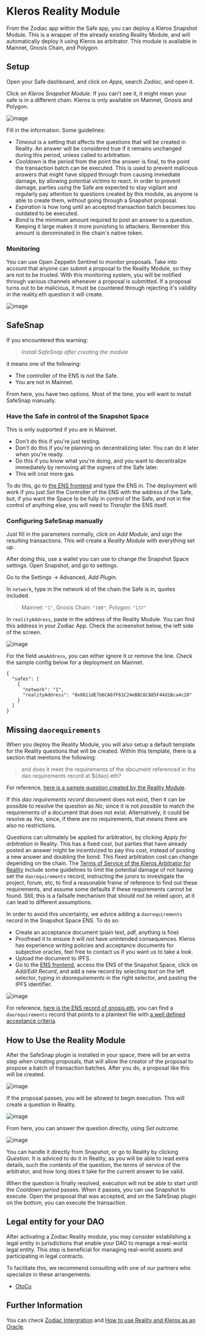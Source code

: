 # Kleros Reality Module

From the Zodiac app within the Safe app, you can deploy a Kleros Snapshot Module. This is a wrapper of the already existing Reality Module, and will automatically deploy it using Kleros as arbitrator. This module is available in Mainnet, Gnosis Chain, and Polygon.

## Setup

Open your Safe dashboard, and click on _Apps_, search _Zodiac_, and open it.

Click on _Kleros Snapshot Module_. If you can't see it, it might mean your safe is in a different chain. Kleros is only available on Mainnet, Gnosis and Polygon.

![image](https://user-images.githubusercontent.com/40367733/238977515-9f96b906-57d2-4419-bd04-927d659a62c7.png)

Fill in the information. Some guidelines:

* _Timeout_ is a setting that affects the questions that will be created in Reality. An answer will be considered true if it remains unchanged during this period, unless called to arbitration.
* _Cooldown_ is the period from the point the answer is final, to the point the transaction batch can be executed. This is used to prevent malicious answers that might have slipped through from causing immediate damage, by allowing potential victims to react. In order to prevent damage, parties using the Safe are expected to stay vigilant and regularly pay attention to questions created by this module, as anyone is able to create them, without going through a Snapshot proposal.
* _Expiration_ is how long until an accepted transaction batch becomes too outdated to be executed.
* _Bond_ is the minimum amount required to post an answer to a question. Keeping it large makes it more punishing to attackers. Remember this amount is denominated in the chain's native token.

### Monitoring

You can use Open Zeppelin Sentinel to monitor proposals. Take into account that anyone can submit a proposal to the Reality Module, so they are not to be trusted. With this monitoring system, you will be notified through various channels whenever a proposal is submitted. If a proposal turns out to be malicious, it must be countered through rejecting it's validity in the reality.eth question it will create.

![image](https://user-images.githubusercontent.com/40367733/238977898-1597d303-c755-4fe1-816b-7710179ab89c.png)

## SafeSnap

If you encountered this warning:

> _Install SafeSnap after creating the module_

it means one of the following:

* The controller of the ENS is not the Safe.
* You are not in Mainnet.

From here, you have two options. Most of the time, you will want to install SafeSnap manually.

### Have the Safe in control of the Snapshot Space

This is only supported if you are in Mainnet.

* Don't do this if you're just testing.
* Don't do this if you're planning on decentralizing later. You can do it later when you're ready.
* Do this if you know what you're doing, and you want to decentralize immediately by removing all the signers of the Safe later.
* This will cost more gas.

To do this, go to [the ENS frontend](https://app.ens.domains/) and type the ENS in. The deployment will work if you just _Set_ the Controller of the ENS with the address of the Safe, but, if you want the Space to be fully in control of the Safe, and not in the control of anything else, you will need to _Transfer_ the ENS itself.

### Configuring SafeSnap manually

Just fill in the parameters normally, click on _Add Module_, and sign the resulting transactions. This will create a _Reality Module_ with everything set up.

After doing this, use a wallet you can use to change the Snapshot Space settings. Open Snapshot, and go to settings.

Go to the Settings -> Advanced, _Add Plugin_.

In `network`, type in the network id of the chain the Safe is in, quotes included.

> Mainnet: `"1"`, Gnosis Chain: `"100"`, Polygon: `"137"`

In `realityAddress`, paste in the address of the Reality Module. You can find this address in your Zodiac App. Check the screenshot below, the left side of the screen.

![image](https://user-images.githubusercontent.com/40367733/229247862-3b946415-f38b-434c-bb7f-cb517807e2c7.png)

For the field `umaAddress`, you can either ignore it or remove the line. Check the sample config below for a deployment on Mainnet.

```
{
  "safes": [
    {
      "network": "1",
      "realityAddress": "0x0811dE7b6CA6fF61C24eB8C6C885F44d1Bca4c28"
    }
  ]
}
```

## Missing `daorequirements`

When you deploy the Reality Module, you will also setup a default template for the Reality questions that will be created. Within this template, there is a section that mentions the following:

> and does it meet the requirements of the document referenced in the dao requirements record at ${dao}.eth?

For reference, [here is a sample question created by the Reality Module](https://reality.eth.limo/app/#!/question/0x5b7dd1e86623548af054a4985f7fc8ccbb554e2c-0xeb3c667f6bb40ece6a17ba99e100e16fd2ba9f0723ad5a5289085b83b707d1f5).

If this _dao requirements record_ document does not exist, then it can be possible to resolve the question as _No_, since it is not possible to match the requirements of a document that does not exist. Alternatively, it could be resolve as _Yes_, since, if there are no requirements, that means there are also no restrictions.

Questions can ultimately be applied for arbitration, by clicking _Apply for arbitration_ in Reality. This has a fixed cost, but parties that have already posted an answer might be incentivized to pay this cost, instead of posting a new answer and doubling the bond. This fixed arbitration cost can change depending on the chain. The [Terms of Service of the Kleros Arbitrator for Reality](https://ipfs.kleros.io/ipfs/QmXyo9M4Z2XY6Nw9UfuuUNzKXXNhvt24q6pejuN9RYWPMr/Reality\_Module\_Governance\_Oracle-Question\_Resolution\_Policy.pdf) include some guidelines to limit the potential damage of not having set the `daorequirements` record, instructing the jurors to investigate the project, forum, etc, to find a reasonable frame of reference to find out these requirements, and assume some defaults if these requirements cannot be found. Still, this is a failsafe mechanism that should not be relied upon, at it can lead to different assumptions.

In order to avoid this uncertainty, we advice adding a `daorequirements` record in the Snapshot Space ENS. To do so:

* Create an acceptance document (plain text, pdf, anything is fine)
* Proofread it to ensure it will not have unintended consequences. Kleros has experience writing policies and acceptance documents for subjective oracles, feel free to contact us if you want us to take a look.
* Upload the document to IPFS.
* Go to the [ENS frontend](https://app.ens.domains), access the ENS of the Snapshot Space, click on _Add/Edit Record_, and add a new record by selecting _text_ on the left selector, typing in _daorequirements_ in the right selector, and pasting the IPFS identifier.

![image](https://user-images.githubusercontent.com/128833886/229306507-035eb088-1806-40a6-a65b-957340fd0a04.png)

For reference, [here is the ENS record of gnosis.eth](https://app.ens.domains/name/gnosis.eth/details), you can find a `daorequirements` record that points to a plaintext file with [a well defined acceptance criteria](https://ipfs.io/ipfs/QmZXAbYyDt7WUq2HqcvQrnxw7zXGPCGJvQXSrNsjik49Uy).

## How to Use the Reality Module

After the SafeSnap plugin is installed in your space, there will be an extra step when creating proposals, that will allow the creator of the proposal to propose a batch of transaction batches. After you do, a proposal like this will be created.

![image](https://user-images.githubusercontent.com/128833886/229285087-af6c947d-ce56-4163-9656-2b2d918807e8.png)

If the proposal passes, you will be allowed to begin execution. This will create a question in Reality.

![image](https://user-images.githubusercontent.com/128833886/229285220-73d17203-df57-438d-9286-a937cfb33c47.png)

From here, you can answer the question directly, using _Set outcome_.

![image](https://user-images.githubusercontent.com/128833886/229285344-c5dbc5a9-ef39-4ceb-b944-fff0e63f8e19.png)

You can handle it directly from Snapshot, or go to Reality by clicking _Question_. It is adviced to do it in Reality, as you will be able to read extra details, such the contents of the question, the terms of service of the arbitrator, and how long does it take for the current answer to be valid.

When the question is finally resolved, execution will not be able to start until the _Cooldown period_ passes. When it passes, you can use Snapshot to execute. Open the proposal that was accepted, and on the SafeSnap plugin on the bottom, you can execute the transaction.

## Legal entity for your DAO

After activating a Zodiac Reality module, you may consider establishing a legal entity in jurisdictions that enable your DAO to manage a real-world legal entity. This step is beneficial for managing real-world assets and participating in legal contracts.

To facilitate this, we recommend consulting with one of our partners who specialize in these arrangements:

* [OtoCo](https://otoco.io/spinup)

## Further Information

You can check [Zodiac Intergration](zodiac-integration.md) and [How to use Reality and Kleros as an Oracle](types-of-integrations/1.-dispute-resolution-integration-plan/channel-partners/how-to-use-reality.eth-+-kleros-as-an-oracle.md).

